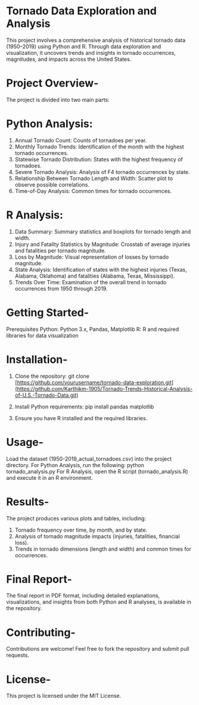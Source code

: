 # Tornado Data Exploration and Analysis
This project involves a comprehensive analysis of historical tornado data (1950–2019) using Python and R. Through data exploration and visualization, it uncovers trends and insights in tornado occurrences, magnitudes, and impacts across the United States.

# Project Overview-
The project is divided into two main parts:

# Python Analysis:
1. Annual Tornado Count: Counts of tornadoes per year.
2. Monthly Tornado Trends: Identification of the month with the highest tornado occurrences.
3. Statewise Tornado Distribution: States with the highest frequency of tornadoes.
4. Severe Tornado Analysis: Analysis of F4 tornado occurrences by state.
5. Relationship Between Tornado Length and Width: Scatter plot to observe possible correlations.
6. Time-of-Day Analysis: Common times for tornado occurrences.

# R Analysis:
1. Data Summary: Summary statistics and boxplots for tornado length and width.
2. Injury and Fatality Statistics by Magnitude: Crosstab of average injuries and fatalities per tornado magnitude.
3. Loss by Magnitude: Visual representation of losses by tornado magnitude.
4. State Analysis: Identification of states with the highest injuries (Texas, Alabama, Oklahoma) and fatalities (Alabama, Texas, Mississippi).
5. Trends Over Time: Examination of the overall trend in tornado occurrences from 1950 through 2019.

# Getting Started-
Prerequisites
Python: Python 3.x, Pandas, Matplotlib
R: R and required libraries for data visualization

# Installation-
1. Clone the repository:
git clone [https://github.com/yourusername/tornado-data-exploration.git](https://github.com/Karthikm-1905/Tornado-Trends-Historical-Analysis-of-U.S.-Tornado-Data.git)

2. Install Python requirements:
pip install pandas matplotlib

3. Ensure you have R installed and the required libraries.

# Usage-
Load the dataset (1950-2019_actual_tornadoes.csv) into the project directory.
For Python Analysis, run the following:
python tornado_analysis.py
For R Analysis, open the R script (tornado_analysis.R) and execute it in an R environment.

# Results-

The project produces various plots and tables, including:
1. Tornado frequency over time, by month, and by state.
2. Analysis of tornado magnitude impacts (injuries, fatalities, financial loss).
3. Trends in tornado dimensions (length and width) and common times for occurrences.

# Final Report-
The final report in PDF format, including detailed explanations, visualizations, and insights from both Python and R analyses, is available in the repository.

# Contributing- 
Contributions are welcome! Feel free to fork the repository and submit pull requests.

# License-
This project is licensed under the MIT License.

